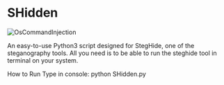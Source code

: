 # SHidden

![OsCommandInjection](https://user-images.githubusercontent.com/81925511/168461776-8ac02af1-de19-4cb8-870a-419370f01cdb.png)

An easy-to-use Python3 script designed for StegHide, one of the steganography tools. 
All you need is to be able to run the steghide tool in terminal on your system.

How to Run
Type in console: python SHidden.py
